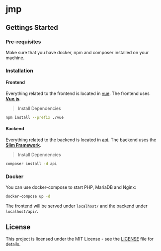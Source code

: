 # jmp

## Gettings Started

### Pre-requisites

Make sure that you have docker, npm and composer installed on your machine.

### Installation

#### Frontend

Everything related to the frontend is located in [vue](vue). The frontend uses **[Vue.js](https://vuejs.org/)**.

> Install Dependencies

```bash
npm install --prefix ./vue
```

#### Backend

Everything related to the backend is located in [api](api). The backend uses the **[Slim Framework](https://www.slimframework.com/)**.
> Install Dependencies
```bash
composer install -d api
```

### Docker

You can use docker-compose to start PHP, MariaDB and Nginx:

```bash
docker-compose up -d
```

The frontend will be served under `localhost/` and the backend under `localhost/api/`.

## License

This project is licensed under the MIT License - see the [LICENSE](LICENSE) file for details.